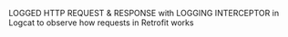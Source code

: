LOGGED HTTP REQUEST & RESPONSE with LOGGING INTERCEPTOR in Logcat to observe how requests in Retrofit works  
